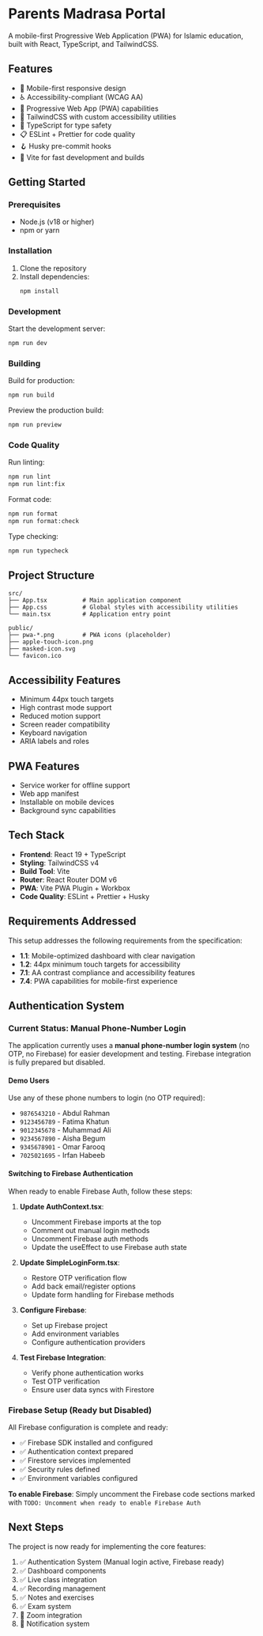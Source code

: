 # Parents Madrasa Portal

A mobile-first Progressive Web Application (PWA) for Islamic education, built with React, TypeScript, and TailwindCSS.

## Features

- 📱 Mobile-first responsive design
- ♿ Accessibility-compliant (WCAG AA)
- 🔄 Progressive Web App (PWA) capabilities
- 🎨 TailwindCSS with custom accessibility utilities
- 🔧 TypeScript for type safety
- 📋 ESLint + Prettier for code quality
- 🪝 Husky pre-commit hooks
- 🚀 Vite for fast development and builds

## Getting Started

### Prerequisites

- Node.js (v18 or higher)
- npm or yarn

### Installation

1. Clone the repository
2. Install dependencies:
   ```bash
   npm install
   ```

### Development

Start the development server:

```bash
npm run dev
```

### Building

Build for production:

```bash
npm run build
```

Preview the production build:

```bash
npm run preview
```

### Code Quality

Run linting:

```bash
npm run lint
npm run lint:fix
```

Format code:

```bash
npm run format
npm run format:check
```

Type checking:

```bash
npm run typecheck
```

## Project Structure

```
src/
├── App.tsx          # Main application component
├── App.css          # Global styles with accessibility utilities
└── main.tsx         # Application entry point

public/
├── pwa-*.png        # PWA icons (placeholder)
├── apple-touch-icon.png
├── masked-icon.svg
└── favicon.ico
```

## Accessibility Features

- Minimum 44px touch targets
- High contrast mode support
- Reduced motion support
- Screen reader compatibility
- Keyboard navigation
- ARIA labels and roles

## PWA Features

- Service worker for offline support
- Web app manifest
- Installable on mobile devices
- Background sync capabilities

## Tech Stack

- **Frontend**: React 19 + TypeScript
- **Styling**: TailwindCSS v4
- **Build Tool**: Vite
- **Router**: React Router DOM v6
- **PWA**: Vite PWA Plugin + Workbox
- **Code Quality**: ESLint + Prettier + Husky

## Requirements Addressed

This setup addresses the following requirements from the specification:

- **1.1**: Mobile-optimized dashboard with clear navigation
- **1.2**: 44px minimum touch targets for accessibility
- **7.1**: AA contrast compliance and accessibility features
- **7.4**: PWA capabilities for mobile-first experience

## Authentication System

### Current Status: Manual Phone-Number Login

The application currently uses a **manual phone-number login system** (no OTP, no Firebase) for easier development and testing. Firebase integration is fully prepared but disabled.

#### Demo Users

Use any of these phone numbers to login (no OTP required):

- `9876543210` - Abdul Rahman
- `9123456789` - Fatima Khatun  
- `9012345678` - Muhammad Ali
- `9234567890` - Aisha Begum
- `9345678901` - Omar Farooq
- `7025021695` - Irfan Habeeb

#### Switching to Firebase Authentication

When ready to enable Firebase Auth, follow these steps:

1. **Update AuthContext.tsx**:
   - Uncomment Firebase imports at the top
   - Comment out manual login methods
   - Uncomment Firebase auth methods
   - Update the useEffect to use Firebase auth state

2. **Update SimpleLoginForm.tsx**:
   - Restore OTP verification flow
   - Add back email/register options
   - Update form handling for Firebase methods

3. **Configure Firebase**:
   - Set up Firebase project
   - Add environment variables
   - Configure authentication providers

4. **Test Firebase Integration**:
   - Verify phone authentication works
   - Test OTP verification
   - Ensure user data syncs with Firestore

### Firebase Setup (Ready but Disabled)

All Firebase configuration is complete and ready:

- ✅ Firebase SDK installed and configured
- ✅ Authentication context prepared
- ✅ Firestore services implemented
- ✅ Security rules defined
- ✅ Environment variables configured

**To enable Firebase**: Simply uncomment the Firebase code sections marked with `TODO: Uncomment when ready to enable Firebase Auth`

## Next Steps

The project is now ready for implementing the core features:

1. ✅ Authentication System (Manual login active, Firebase ready)
2. ✅ Dashboard components
3. ✅ Live class integration
4. ✅ Recording management
5. ✅ Notes and exercises
6. ✅ Exam system
7. 🔄 Zoom integration
8. 🔄 Notification system
